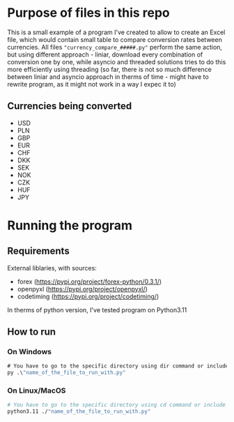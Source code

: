 # Purpose of files in this repo
This is a small example of a program I've created to allow to create an Excel file, which would contain small table to compare conversion rates between currencies. All files `"currency_compare_#####.py"` perform the same action, but using different approach - liniar, download every combination of conversion one by one, while asyncio and threaded solutions tries to do this more efficiently using threading (so far, there is not so much difference between liniar and asyncio approach in therms of time - might have to rewrite program, as it might not work in a way I expec it to)

## Currencies being converted
- USD
- PLN
- GBP
- EUR
- CHF
- DKK
- SEK
- NOK
- CZK
- HUF
- JPY

# Running the program
## Requirements
External liblaries, with sources:
- forex (https://pypi.org/project/forex-python/0.3.1/)
- openpyxl (https://pypi.org/project/openpyxl/)
- codetiming (https://pypi.org/project/codetiming/)

In therms of python version, I've tested program on Python3.11

## How to run
### On Windows
```cmd
# You have to go to the specific directory using dir command or include full path with file name
py .\"name_of_the_file_to_run_with.py"
```

### On Linux/MacOS
```bash
# You have to go to the specific directory using cd command or include full path with file name
python3.11 ./"name_of_the_file_to_run_with.py"
```
